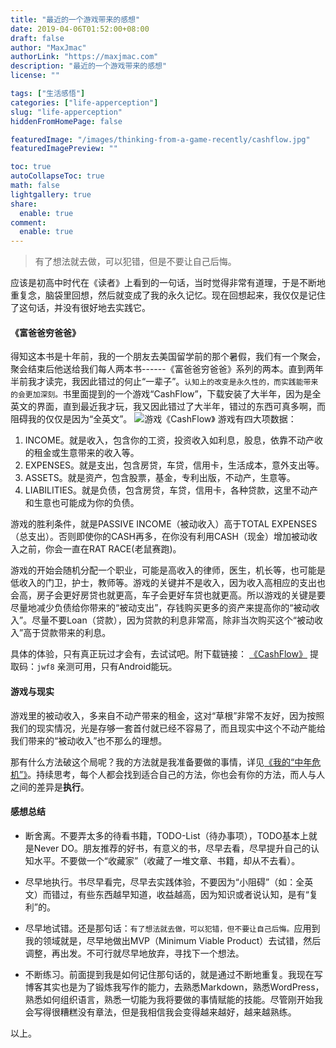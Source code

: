 ```yaml
---
title: "最近的一个游戏带来的感想"
date: 2019-04-06T01:52:00+08:00
draft: false
author: "MaxJmac"
authorLink: "https://maxjmac.com"
description: "最近的一个游戏带来的感想"
license: ""

tags: ["生活感悟"]
categories: ["life-apperception"]
slug: "life-apperception"
hiddenFromHomePage: false

featuredImage: "/images/thinking-from-a-game-recently/cashflow.jpg"
featuredImagePreview: ""

toc: true
autoCollapseToc: true
math: false
lightgallery: true
share:
  enable: true
comment:
  enable: true
---
```


> 有了想法就去做，可以犯错，但是不要让自己后悔。

应该是初高中时代在《读者》上看到的一句话，当时觉得非常有道理，于是不断地重复念，脑袋里回想，然后就变成了我的永久记忆。现在回想起来，我仅仅是记住了这句话，并没有很好地去实践它。

#### 《富爸爸穷爸爸》
得知这本书是十年前，我的一个朋友去美国留学前的那个暑假，我们有一个聚会，聚会结束后他送给我们每人两本书------《富爸爸穷爸爸》系列的两本。直到两年半前我才读完，我因此错过的何止“一辈子”。`认知上的改变是永久性的，而实践能带来的会更加深刻。`书里面提到的一个游戏“CashFlow”，下载安装了大半年，因为是全英文的界面，直到最近我才玩，我又因此错过了大半年，错过的东西可真多啊，而阻碍我的仅仅是因为“全英文”。
![游戏《CashFlow》](/images/thinking-from-a-game-recently/cashflow.jpg)
游戏有四大项数据：
1. INCOME。就是收入，包含你的工资，投资收入如利息，股息，依靠不动产收的租金或生意带来的收入等。
2. EXPENSES。就是支出，包含房贷，车贷，信用卡，生活成本，意外支出等。
3. ASSETS。就是资产，包含股票，基金，专利出版，不动产，生意等。
4. LIABILITIES。就是负债，包含房贷，车贷，信用卡，各种贷款，这里不动产和生意也可能成为你的负债。

游戏的胜利条件，就是PASSIVE INCOME（被动收入）高于TOTAL EXPENSES（总支出）。否则即使你的CASH再多，在你没有利用CASH（现金）增加被动收入之前，你会一直在RAT RACE(老鼠赛跑)。

游戏的开始会随机分配一个职业，可能是高收入的律师，医生，机长等，也可能是低收入的门卫，护士，教师等。游戏的关键并不是收入，因为收入高相应的支出也会高，房子会更好房贷也就更高，车子会更好车贷也就更高。所以游戏的关键是要尽量地减少负债给你带来的“被动支出”，存钱购买更多的资产来提高你的“被动收入”。尽量不要Loan（贷款），因为贷款的利息非常高，除非当次购买这个“被动收入”高于贷款带来的利息。

具体的体验，只有真正玩过才会有，去试试吧。附下载链接：
[《CashFlow》](https://pan.baidu.com/share/init?surl=J7gMKowYjWs_h-7brVhEYw) 提取码：`jwf8`
亲测可用，只有Android能玩。

#### 游戏与现实
游戏里的被动收入，多来自不动产带来的租金，这对“草根”非常不友好，因为按照我们的现实情况，光是存够一套首付就已经不容易了，而且现实中这个不动产能给我们带来的“被动收入”也不那么的理想。

那有什么方法破这个局呢？我的方法就是我准备要做的事情，详见[《我的“中年危机”》](https://maxjmac.com/life-apperception/my-middle-age/)。持续思考，每个人都会找到适合自己的方法，你也会有你的方法，而人与人之间的差异是**执行**。

#### 感想总结
* 断舍离。不要弄太多的待看书籍，TODO-List（待办事项），TODO基本上就是Never DO。朋友推荐的好书，有意义的书，尽早去看，尽早提升自己的认知水平。不要做一个“收藏家”（收藏了一堆文章、书籍，却从不去看）。

* 尽早地执行。书尽早看完，尽早去实践体验，不要因为“小阻碍”（如：全英文）而错过，有些东西越早知道，收益越高，因为知识或者说认知，是有“复利”的。

* 尽早地试错。还是那句话：`有了想法就去做，可以犯错，但不要让自己后悔。`应用到我的领域就是，尽早地做出MVP（Minimum Viable Product）去试错，然后调整，再出发。不可行就尽早地放弃，寻找下一个想法。

* 不断练习。前面提到我是如何记住那句话的，就是通过不断地重复。我现在写博客其实也是为了锻炼我写作的能力，去熟悉Markdown，熟悉WordPress，熟悉如何组织语言，熟悉一切能为我将要做的事情赋能的技能。尽管刚开始我会写得很糟糕没有章法，但是我相信我会变得越来越好，越来越熟练。

以上。